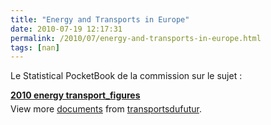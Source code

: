 ```yaml
---
title: "Energy and Transports in Europe"
date: 2010-07-19 12:17:31
permalink: /2010/07/energy-and-transports-in-europe.html
tags: [nan]
---
```


<p>Le Statistical PocketBook de la commission sur le sujet :</p> <div style="width:477px" id="__ss_4786482"><strong style="margin:12px 0 4px"><a href="http://www.slideshare.net/transportsdufutur/2010-energy-transportfigures" title="2010 energy transport_figures">2010 energy transport_figures</a></strong><div style="padding:5px 0 12px">View more <a href="http://www.slideshare.net/">documents</a> from <a href="http://www.slideshare.net/transportsdufutur">transportsdufutur</a>.</div></div>
